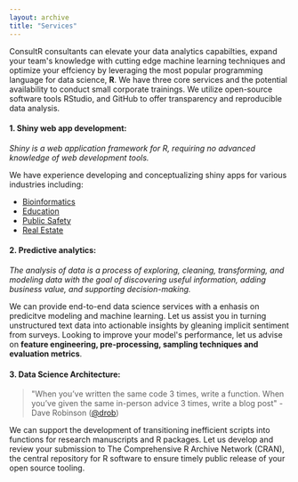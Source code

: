 ```yaml
---
layout: archive
title: "Services"
---
```



ConsultR consultants can elevate your data analytics capabilties, expand your team's knowledge with cutting edge machine learning techniques and optimize your effciency by leveraging the most popular programming language for data science, **R**. We have three core services and the potential availability to conduct small corporate trainings. We utilize open-source software tools RStudio, and GitHub to offer transparency and reproducible data analysis.
 
 
#### 1. Shiny web app development: 

_Shiny is a web application framework for R, requiring no advanced knowledge of web development tools._

We have experience developing and conceptualizing shiny apps for various industries including: 
- [Bioinformatics](https://github.com/jasdumas/shinyGEO)
- [Education](https://ct-data-collaborative.github.io/shiny-server/index.html)
- [Public Safety](https://jasminedumas.shinyapps.io/hartford-crime/)
- [Real Estate](https://jasdumas.github.io/tech-short-papers/flex-realestate.html)

#### 2. Predictive analytics:

_The analysis of data is a process of exploring, cleaning, transforming, and modeling data with the goal of discovering useful information, adding business value, and supporting decision-making._

We can provide end-to-end data science services with a enhasis on predicitve modeling and machine learning. Let us assist you in turning unstructured text data into actionable insights by gleaning implicit sentiment from surveys. Looking to improve your model's performance, let us advise on **feature engineering, pre-processing, sampling techniques and evaluation metrics**.


#### 3. Data Science Architecture:

> "When you’ve written the same code 3 times, write a function. When you’ve given the same in-person advice 3 times, write a blog post" - Dave Robinson ([@drob](https://twitter.com/drob/status/928447584712253440))

We can support the development of transitioning inefficient scripts into functions for research manuscripts and R packages. Let us develop and review your submission to The Comprehensive R Archive Network (CRAN), the central repository for R software to ensure timely public release of your open source tooling. 





